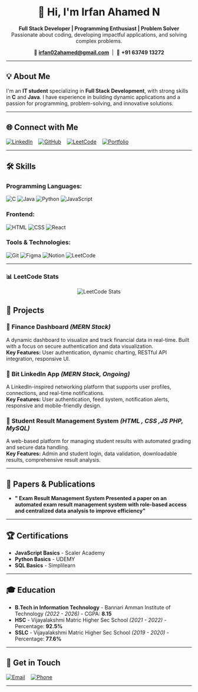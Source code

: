 <div align="center">

# 👋 Hi, I'm Irfan Ahamed N  
**Full Stack Developer | Programming Enthusiast | Problem Solver**  
Passionate about coding, developing impactful applications, and solving complex problems.

📧 **irfan02ahamed@gmail.com** &nbsp;| &nbsp;📱 **+91 63749 13272**

</div>

---

## 💡 About Me  
I'm an **IT student** specializing in **Full Stack Development**, with strong skills in **C** and **Java**. I have experience in building dynamic applications and a passion for programming, problem-solving, and innovative solutions.

---

## 🌐 Connect with Me  
[![LinkedIn](https://img.shields.io/badge/LinkedIn-IrfanAhamed-blue?style=for-the-badge&logo=linkedin)](https://www.linkedin.com/in/irfan-ahamed-n-ba036925a/) &nbsp;&nbsp;
[![GitHub](https://img.shields.io/badge/GitHub-IRFAN02AHAMED-black?style=for-the-badge&logo=github)](https://github.com/IRFAN02AHAMED) &nbsp;&nbsp;
[![LeetCode](https://img.shields.io/badge/LeetCode-Irfan-orange?style=for-the-badge&logo=leetcode)](https://leetcode.com/u/IRFAN_AHAMED_N/) &nbsp;&nbsp;
[![Portfolio](https://img.shields.io/badge/Portfolio-Visit-green?style=for-the-badge&logo=netlify)](https://p-for-portfolio.netlify.app/)

---

## 🛠️ Skills  
### **Programming Languages:**  
![C](https://img.shields.io/badge/-C-%2300599C?style=for-the-badge&logo=c&logoColor=white)
![Java](https://img.shields.io/badge/-Java-%23ED8B00?style=for-the-badge&logo=java&logoColor=white)
![Python](https://img.shields.io/badge/-Python-%233776AB?style=for-the-badge&logo=python&logoColor=white)
![JavaScript](https://img.shields.io/badge/-JavaScript-%23F7DF1E?style=for-the-badge&logo=javascript&logoColor=black)



### **Frontend:**  
![HTML](https://img.shields.io/badge/-HTML-%23E34F26?style=for-the-badge&logo=html5&logoColor=white)
![CSS](https://img.shields.io/badge/-CSS-%231572B6?style=for-the-badge&logo=css3&logoColor=white)
![React](https://img.shields.io/badge/-React.js-%2361DAFB?style=for-the-badge&logo=react&logoColor=black)


### **Tools & Technologies:**  
![Git](https://img.shields.io/badge/-Git-%23F05032?style=for-the-badge&logo=git&logoColor=white)
![Figma](https://img.shields.io/badge/-Figma-%23F24E1E?style=for-the-badge&logo=figma&logoColor=white)
![Notion](https://img.shields.io/badge/-Notion-%23000000?style=for-the-badge&logo=notion&logoColor=white)
![LeetCode](https://img.shields.io/badge/-LeetCode-%23FFA116?style=for-the-badge&logo=leetcode&logoColor=black)

---
### 📊 LeetCode Stats  
<div align="center">
  <img src="https://leetcard.jacoblin.cool/IRFAN_AHAMED_N?theme=dark&font=Fira+Code&ext=heatmap" alt="LeetCode Stats"/>
</div>

## 📁 Projects  
### 🔹 **Finance Dashboard** *(MERN Stack)*  
A dynamic dashboard to visualize and track financial data in real-time. Built with a focus on secure authentication and data visualization.  
**Key Features:** User authentication, dynamic charting, RESTful API integration, responsive UI.

### 🔹 **Bit LinkedIn App** *(MERN Stack, Ongoing)*  
A LinkedIn-inspired networking platform that supports user profiles, connections, and real-time notifications.  
**Key Features:** User authentication, feed system, notification alerts, responsive and mobile-friendly design.

### 🔹 **Student Result Management System** *(HTML , CSS ,JS PHP, MySQL)*  
A web-based platform for managing student results with automated grading and secure data handling.  
**Key Features:** Admin and student login, data validation, downloadable results, comprehensive result analysis.

---

## 📜 Papers & Publications  
- **" Exam Result Management System
 Presented a paper on an automated exam result management
 system with role-based access and centralized data analysis
 to improve efficiency"** 

---

## 🏆 Certifications  
- **JavaScript Basics** - Scaler Academy  
- **Python Basics** - UDEMY  
- **SQL Basics** - Simplilearn  

---

## 🎓 Education  
- **B.Tech in Information Technology** - Bannari Amman Institute of Technology *(2022 - 2026)* - CGPA: **8.15**  
- **HSC** - Vijayalakshmi Matric Higher Sec School *(2021 - 2022)* - Percentage: **92.5%**  
- **SSLC** - Vijayalakshmi Matric Higher Sec School *(2019 - 2020)* - Percentage: **77.6%**

---

## 📩 Get in Touch  
[![Email](https://img.shields.io/badge/Email-irfan02ahamed@gmail.com-red?style=for-the-badge&logo=gmail&logoColor=white)](mailto:irfan02ahamed@gmail.com) &nbsp;&nbsp;
[![Phone](https://img.shields.io/badge/Phone-+91%2063749%2013272-blue?style=for-the-badge&logo=phone&logoColor=white)](tel:+916374913272)

---


</div>

